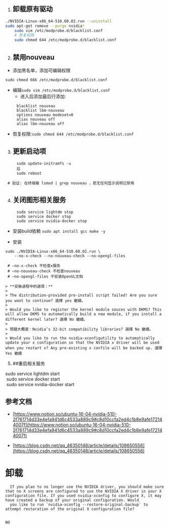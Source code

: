 1. ## 卸载原有驱动

```bash
./NVIDIA-Linux-x86_64-510.60.02.run --uninstall
sudo apt-get remove --purge nvidia*    
    sudo vim /etc/modprobe.d/blacklist.conf  
    # 恢复权限  
    sudo chmod 644 /etc/modprobe.d/blacklist.conf
```

2. ## 禁用nouveau

- 添加黑名单，添加可编辑权限

`sudo chmod 666 /etc/modprobe.d/blacklist.conf`

- 编辑`sudo vim /etc/modprobe.d/blacklist.conf  `
  - 进入后添加最后行添加:

```
     blacklist nouveau  
     blacklist lbm-nouveau  
     options nouveau modeset=0  
     alias nouveau off  
     alias lbm-nouveau off  
```

  - 恢复权限:`sudo chmod 644 /etc/modprobe.d/blacklist.conf`

3. ## 更新启动项

```
     sudo update-initramfs -u  
	 后
     sudo reboot  
```
     # 验证: 在终端输 lsmod | grep nouveau ，若无任何显示说明已禁用

4. ## 关闭图形相关服务

```
     sudo service lightdm stop  
     sudo service docker stop  
     sudo service nvidia-docker stop
```

- 安装build依赖
 `sudo apt install gcc make -y`
	
- 安装
  
```
sudo ./NVIDIA-Linux-x86_64-510.60.02.run \
	--no-x-check --no-nouveau-check --no-opengl-files  
```
     # –no-x-check 不检查x服务  
     # –no-nouveau-check 不检查nouveau  
     # –no-opengl-files 不安装OpenGL文档
    
    > **安裝過程中的選項：**
    > 
    > The distribution-provided pre-install script failed! Are you sure you want to continue? 選擇 yes 繼續。
    > 
    > Would you like to register the kernel module souces with DKMS? This will allow DKMS to automatically build a new module, if you install a different kernel later? 選擇 No 繼續。
    > 
    > 問題大概是：Nvidia’s 32-bit compatibility libraries? 選擇 No 繼續。
    > 
    > Would you like to run the nvidia-xconfigutility to automatically update your x configuration so that the NVIDIA x driver will be used when you restart x? Any pre-existing x confile will be backed up. 選擇 Yes 繼續

5. ##重启相关服务

sudo service lightdm start  
    sudo service docker start  
    sudo service nvidia-docker start


## 参考文档

- [https://www.notion.so/ubuntu-16-04-nvidia-510-2f761714d33e4efa941d6c4533a889c9#c8d10ccfa2ed4c1b8e9afe172144007f](https://www.notion.so/ubuntu-16-04-nvidia-510-2f761714d33e4efa941d6c4533a889c9#c8d10ccfa2ed4c1b8e9afe172144007f)
  
- [https://blog.csdn.net/qq_46350148/article/details/108650556](https://blog.csdn.net/qq_46350148/article/details/108650556)


# 卸载

```
  If you plan to no longer use the NVIDIA driver, you should make sure that no X screens are configured to use the NVIDIA X driver in your X configuration file. If you used nvidia-xconfig to configure X, it may have created a backup of your original configuration. Would
  you like to run `nvidia-xconfig --restore-original-backup` to attempt restoration of the original X configuration file?


NO
```



